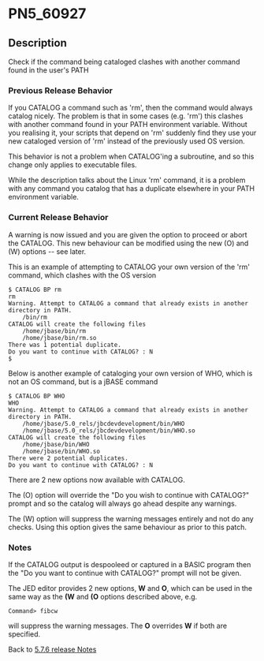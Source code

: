 # PN5_60927

<PageHeader />

## Description

Check if the command being cataloged clashes with another command found in the user's PATH

### Previous Release Behavior

If you CATALOG a command such as 'rm', then the command would always catalog nicely. The problem is that in some cases (e.g. 'rm') this clashes with another command found in your PATH environment variable. Without you realising it, your scripts that depend on 'rm' suddenly find they use your new cataloged version of 'rm' instead of the previously used OS version.

This behavior is not a problem when CATALOG'ing a subroutine, and so this change only applies to executable files.

While the description talks about the Linux 'rm' command, it is a problem with any command you catalog that has a duplicate elsewhere in your PATH environment variable.

### Current Release Behavior

A warning is now issued and you are given the option to proceed or abort the CATALOG. This new behaviour can be modified using the new (O) and (W) options -- see later.

This is an example of attempting to CATALOG your own version of the 'rm' command, which clashes with the OS version

```
$ CATALOG BP rm
rm
Warning. Attempt to CATALOG a command that already exists in another directory in PATH.
    /bin/rm
CATALOG will create the following files
    /home/jbase/bin/rm
    /home/jbase/bin/rm.so
There was 1 potential duplicate.
Do you want to continue with CATALOG? : N
$
```

Below is another example of cataloging your own version of WHO, which is not an OS command, but is a jBASE command

```
$ CATALOG BP WHO
WHO
Warning. Attempt to CATALOG a command that already exists in another directory in PATH.
    /home/jbase/5.0_rels/jbcdevdevelopment/bin/WHO
    /home/jbase/5.0_rels/jbcdevdevelopment/bin/WHO.so
CATALOG will create the following files
    /home/jbase/bin/WHO
    /home/jbase/bin/WHO.so
There were 2 potential duplicates.
Do you want to continue with CATALOG? : N
```

There are 2 new options now available with CATALOG.

The (O) option will override the "Do you wish to continue with CATALOG?" prompt and so the catalog will always go ahead despite any warnings.

The (W) option will suppress the warning messages entirely and not do any checks. Using this option gives the same behaviour as prior to this patch.

### Notes

If the CATALOG output is despooleed or captured in a BASIC program then the "Do you want to continue with CATALOG?" prompt will not be given.

The JED editor provides 2 new options, **W** and **O**, which can be used in the same way as the **(W** and **(O** options described above, e.g.

```
Command> fibcw
```

will suppress the warning messages. The **O** overrides **W** if both are specified.

Back to [5.7.6 release Notes](../jbase-5.7.6-release-notes/README.md)

  
<PageFooter />
